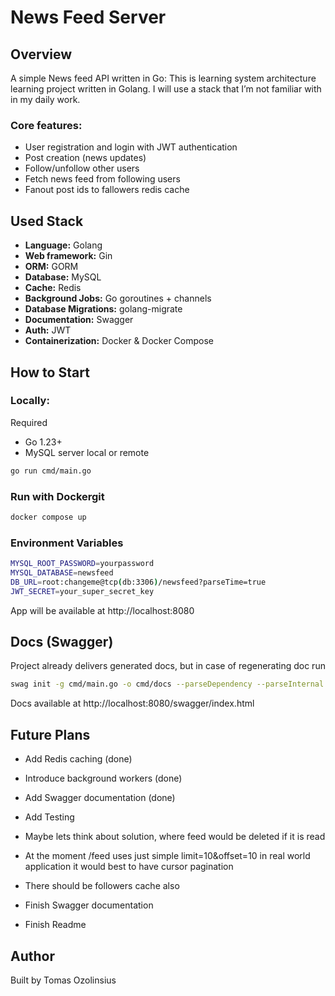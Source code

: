 # News Feed Server

## Overview

A simple News feed API written in Go:
This is learning system architecture learning project written in Golang. 
I will use a stack that I’m not familiar with in my daily work.

### Core features:

- User registration and login with JWT authentication
- Post creation (news updates)
- Follow/unfollow other users
- Fetch news feed from following users
- Fanout post ids to fallowers redis cache

## Used Stack
- **Language:** Golang
- **Web framework:** Gin
- **ORM:** GORM  
- **Database:** MySQL
- **Cache:** Redis
- **Background Jobs:** Go goroutines + channels
- **Database Migrations:** golang-migrate
- **Documentation:** Swagger
- **Auth:** JWT  
- **Containerization:** Docker & Docker Compose

## How to Start

### Locally:

 Required

- Go 1.23+
- MySQL server local or remote 

```bash
go run cmd/main.go
```

### Run with Dockergit

```bash
docker compose up 
```

### Environment Variables

```bash
MYSQL_ROOT_PASSWORD=yourpassword
MYSQL_DATABASE=newsfeed
DB_URL=root:changeme@tcp(db:3306)/newsfeed?parseTime=true
JWT_SECRET=your_super_secret_key
```

App will be available at
http://localhost:8080

## Docs (Swagger)

Project already delivers generated docs, but in case of regenerating doc run
```bash
swag init -g cmd/main.go -o cmd/docs --parseDependency --parseInternal
```

Docs available at 
http://localhost:8080/swagger/index.html


## Future Plans
- Add Redis caching (done)
- Introduce background workers (done)
- Add Swagger documentation (done)
- Add Testing

- Maybe lets think about solution, where feed would be deleted if it is read
- At the moment /feed uses just simple limit=10&offset=10 in real world application
it would best to have cursor pagination
- There should be followers cache also
- Finish Swagger documentation
- Finish Readme

## Author

Built by Tomas Ozolinsius